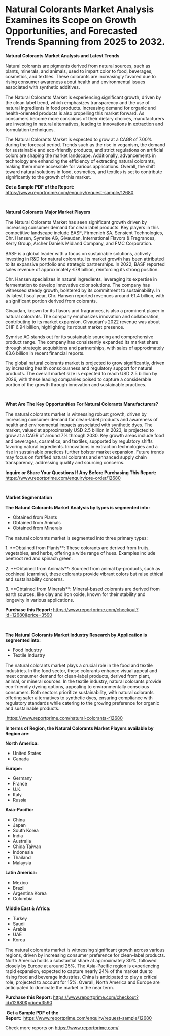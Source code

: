 <p><h1>Natural Colorants Market Analysis Examines its Scope on Growth Opportunities, and Forecasted Trends Spanning from 2025 to 2032.</h1></p><p><strong>Natural Colorants Market Analysis and Latest Trends</strong></p>
<p><p>Natural colorants are pigments derived from natural sources, such as plants, minerals, and animals, used to impart color to food, beverages, cosmetics, and textiles. These colorants are increasingly favored due to rising consumer awareness about health and environmental issues associated with synthetic additives.</p><p>The Natural Colorants Market is experiencing significant growth, driven by the clean label trend, which emphasizes transparency and the use of natural ingredients in food products. Increasing demand for organic and health-oriented products is also propelling this market forward. As consumers become more conscious of their dietary choices, manufacturers are investing in natural alternatives, leading to innovations in extraction and formulation techniques.</p><p>The Natural Colorants Market is expected to grow at a CAGR of 7.00% during the forecast period. Trends such as the rise in veganism, the demand for sustainable and eco-friendly products, and strict regulations on artificial colors are shaping the market landscape. Additionally, advancements in technology are enhancing the efficiency of extracting natural colorants, making them more accessible for various applications. Overall, the shift toward natural solutions in food, cosmetics, and textiles is set to contribute significantly to the growth of this market.</p></p>
<p><strong>Get a Sample PDF of the Report:&nbsp;</strong> <a href="https://www.reportprime.com/enquiry/request-sample/12680?utm_campaign=2652&utm_medium=2&utm_source=Github&utm_content=ia&utm_term=19032025&utm_id=natural-colorants">https://www.reportprime.com/enquiry/request-sample/12680</a></p>
<p>&nbsp;</p>
<p><strong>Natural Colorants Major Market Players</strong></p>
<p><p>The Natural Colorants Market has seen significant growth driven by increasing consumer demand for clean label products. Key players in this competitive landscape include BASF, Firmenich SA, Sensient Technologies, Chr. Hansen, Symrise AG, Givaudan, International Flavors & Fragrances, Kerry Group, Archer Daniels Midland Company, and FMC Corporation.</p><p>BASF is a global leader with a focus on sustainable solutions, actively investing in R&D for natural colorants. Its market growth has been attributed to its expansive portfolio and strategic partnerships. In 2022, BASF reported sales revenue of approximately €78 billion, reinforcing its strong position.</p><p>Chr. Hansen specializes in natural ingredients, leveraging its expertise in fermentation to develop innovative color solutions. The company has witnessed steady growth, bolstered by its commitment to sustainability. In its latest fiscal year, Chr. Hansen reported revenues around €1.4 billion, with a significant portion derived from colorants.</p><p>Givaudan, known for its flavors and fragrances, is also a prominent player in natural colorants. The company emphasizes innovation and collaboration, contributing to its market expansion. Givaudan's 2022 revenue was about CHF 6.94 billion, highlighting its robust market presence.</p><p>Symrise AG stands out for its sustainable sourcing and comprehensive product range. The company has consistently expanded its market share through strategic acquisitions and partnerships, with sales of approximately €3.6 billion in recent financial reports.</p><p>The global natural colorants market is projected to grow significantly, driven by increasing health consciousness and regulatory support for natural products. The overall market size is expected to reach USD 2.5 billion by 2026, with these leading companies poised to capture a considerable portion of the growth through innovation and sustainable practices.</p></p>
<p>&nbsp;</p>
<p><strong>What Are The Key Opportunities For Natural Colorants Manufacturers?</strong></p>
<p><p>The natural colorants market is witnessing robust growth, driven by increasing consumer demand for clean-label products and awareness of health and environmental impacts associated with synthetic dyes. The market, valued at approximately USD 2.5 billion in 2023, is projected to grow at a CAGR of around 7% through 2030. Key growth areas include food and beverages, cosmetics, and textiles, supported by regulatory shifts favoring natural ingredients. Innovations in extraction technologies and a rise in sustainable practices further bolster market expansion. Future trends may focus on fortified natural colorants and enhanced supply chain transparency, addressing quality and sourcing concerns.</p></p>
<p><strong>Inquire or Share Your Questions If Any Before Purchasing This Report:</strong> <a href="https://www.reportprime.com/enquiry/pre-order/12680?utm_campaign=2652&utm_medium=2&utm_source=Github&utm_content=ia&utm_term=19032025&utm_id=natural-colorants">https://www.reportprime.com/enquiry/pre-order/12680</a></p>
<p>&nbsp;</p>
<p><strong>Market Segmentation</strong></p>
<p><strong>The Natural Colorants Market Analysis by types is segmented into:</strong></p>
<p><ul><li>Obtained from Plants</li><li>Obtained from Animals</li><li>Obtained from Minerals</li></ul></p>
<p><p>The natural colorants market is segmented into three primary types: </p><p>1. **Obtained from Plants**: These colorants are derived from fruits, vegetables, and herbs, offering a wide range of hues. Examples include beetroot red and spinach green.</p><p>2. **Obtained from Animals**: Sourced from animal by-products, such as cochineal (carmine), these colorants provide vibrant colors but raise ethical and sustainability concerns.</p><p>3. **Obtained from Minerals**: Mineral-based colorants are derived from earth sources, like clay and iron oxide, known for their stability and longevity in various applications.</p></p>
<p><strong>Purchase this Report:&nbsp;</strong><a href="https://www.reportprime.com/checkout?id=12680&price=3590&utm_campaign=2652&utm_medium=2&utm_source=Github&utm_content=ia&utm_term=19032025&utm_id=natural-colorants">https://www.reportprime.com/checkout?id=12680&price=3590</a></p>
<p>&nbsp;</p>
<p><strong>The Natural Colorants Market Industry Research by Application is segmented into:</strong></p>
<p><ul><li>Food Industry</li><li>Textile Industry</li></ul></p>
<p><p>The natural colorants market plays a crucial role in the food and textile industries. In the food sector, these colorants enhance visual appeal and meet consumer demand for clean-label products, derived from plant, animal, or mineral sources. In the textile industry, natural colorants provide eco-friendly dyeing options, appealing to environmentally conscious consumers. Both sectors prioritize sustainability, with natural colorants offering safer alternatives to synthetic dyes, ensuring compliance with regulatory standards while catering to the growing preference for organic and sustainable products.</p></p>
<p><a href="https://www.reportprime.com/natural-colorants-r12680?utm_campaign=2652&utm_medium=2&utm_source=Github&utm_content=ia&utm_term=19032025&utm_id=natural-colorants">&nbsp;https://www.reportprime.com/natural-colorants-r12680</a></p>
<p><strong>In terms of Region, the Natural Colorants Market Players available by Region are:</strong></p>
<p>
    <p> <strong> North America: </strong>
        <ul>
            <li>United States</li>
            <li>Canada</li>
        </ul>
        </p> 
    <p> <strong> Europe: </strong>
        <ul>
            <li>Germany</li>
            <li>France</li>
            <li>U.K.</li>
            <li>Italy</li>
            <li>Russia</li>
        </ul>
        </p> 
    <p> <strong> Asia-Pacific: </strong>
        <ul>
            <li>China</li>
            <li>Japan</li>
            <li>South Korea</li>
            <li>India</li>
            <li>Australia</li>
            <li>China Taiwan</li>
            <li>Indonesia</li>
            <li>Thailand</li>
            <li>Malaysia</li>
        </ul>
        </p> 
    <p> <strong> Latin America: </strong>
        <ul>
            <li>Mexico</li>
            <li>Brazil</li>
            <li>Argentina Korea</li>
            <li>Colombia</li>
        </ul>
        </p> 
    <p> <strong> Middle East & Africa: </strong>
        <ul>
            <li>Turkey</li>
            <li>Saudi</li>
            <li>Arabia</li>
            <li>UAE</li>
            <li>Korea</li>
        </ul>
    </p>
    </p>
<p><p>The natural colorants market is witnessing significant growth across various regions, driven by increasing consumer preference for clean-label products. North America holds a substantial share at approximately 30%, followed closely by Europe at around 25%. The Asia-Pacific region is experiencing rapid expansion, expected to capture nearly 24% of the market due to rising food and beverage industries. China is anticipated to play a critical role, projected to account for 15%. Overall, North America and Europe are anticipated to dominate the market in the near term.</p></p>
<p><strong>Purchase this Report: </strong><a href="https://www.reportprime.com/checkout?id=12680&price=3590&utm_campaign=2652&utm_medium=2&utm_source=Github&utm_content=ia&utm_term=19032025&utm_id=natural-colorants">https://www.reportprime.com/checkout?id=12680&price=3590</a></p>
<p>&nbsp;<strong>Get a Sample PDF of the Report:&nbsp;&nbsp;</strong><a href="https://www.reportprime.com/enquiry/request-sample/12680?utm_campaign=2652&utm_medium=2&utm_source=Github&utm_content=ia&utm_term=19032025&utm_id=natural-colorants">https://www.reportprime.com/enquiry/request-sample/12680</a></p>
<p><strong></strong></p>
<p>Check more reports on <a href="https://www.reportprime.com/?utm_campaign=2652&utm_medium=2&utm_source=Github&utm_content=ia&utm_term=19032025&utm_id=natural-colorants">https://www.reportprime.com/</a></p>